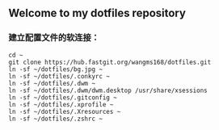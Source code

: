 ## Welcome to my dotfiles repository

### 建立配置文件的软连接：

```
cd ~
git clone https://hub.fastgit.org/wangms168/dotfiles.git
ln -sf ~/dotfiles/bg.jpg ~
ln -sf ~/dotfiles/.conkyrc ~
ln -sf ~/dotfiles/.dwm ~
ln -sf ~/dotfiles/.dwm/dwm.desktop /usr/share/xsessions
ln -sf ~/dotfiles/.gitconfig ~
ln -sf ~/dotfiles/.xprofile ~
ln -sf ~/dotfiles/.Xresources ~
ln -sf ~/dotfiles/.zshrc ~

```

